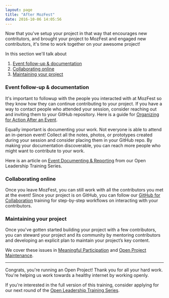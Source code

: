 ```yaml
---
layout: page
title: "After MozFest"
date: 2016-10-06 14:05:56
---
```


Now that you've setup your project in that way that encourages new contritutors, and
brought your project to MozFest and engaged new contributors, it's time to work together on your awesome project!

In this section we'll talk about

1. [Event follow-up & documentation](https://acabunoc.github.io/mozfest-open-projects-2016/articles/maintenance/#event-follow-up--documentation)
2. [Collaborating online](https://acabunoc.github.io/mozfest-open-projects-2016/articles/maintenance/#collaborating-online)
3. [Maintaining your project](https://acabunoc.github.io/mozfest-open-projects-2016/articles/maintenance/#maintaining-your-project)

### Event follow-up & documentation

It's important to followup with the people you interacted with at MozFest so they know how they can continue contributing to your project. If you have a way to contact people who attended your session, consider reaching out and inviting them to your GitHub repository. Here is a guide for [Organizing for Action After an Event](https://mozilla.github.io/open-leadership-training-series/articles/running-awesome-community-events/event-follow-up/#organizing-for-action-after-an-event).

Equally important is documenting your work. Not everyone is able to attend an in-person event! Collect all the notes, photos, or prototypes created during your session and consider placing them in your GitHub repo. By making your documentation discoverable, you can reach more people who might want to contribute to your work.

Here is an article on [Event Documenting & Reporting](https://mozilla.github.io/open-leadership-training-series/articles/running-awesome-community-events/documenting-and-reporting/) from our Open Leadership Training Series.

### Collaborating online

Once you leave MozFest, you can still work with all the contributors you met at the event! Since your project is on GitHub, you can follow our [GitHub for Collaboration](https://mozilla.github.io/open-leadership-training-series/articles/github-for-collaboration/) training for step-by-step workflows on interacting with your contributors.

### Maintaining your project
Once you've gotten started building your project with a few contributors, you can steward your project and its community by mentoring contributors and developing an explicit plan to maintain your project’s key content.

We cover these issues in [Meaningful Participation](https://mozilla.github.io/open-leadership-training-series/articles/building-communities-of-contributors/understand-meaningful-participation-and-distributed-leadership/) and [Open Project Maintenance](https://mozilla.github.io/open-leadership-training-series/articles/open-project-maintenance/open-project-maintenance/).

---

Congrats, you're running an Open Project! Thank you for all your hard work. You're helping us work towards a healthy internet by working openly.

If you're interested in the full version of this training, consider applying for our next round of the [Open Leadership Training Series](http://mzl.la/open-leadership).